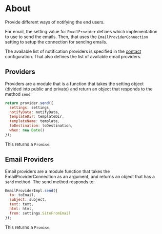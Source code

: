 # About

Provide different ways of notifying the end users.

For email, the setting value for `EmailProvider` defines which implementation
to use to send the emails.  Then, that uses the `EmailProviderConnection`
setting to setup the connection for sending emails.

The available list of notification providers is specified in the
[contact](../../config/contact.js) configuration.  That also defines the
list of available email providers.

## Providers

Providers are a module that is a function that takes the setting object
(divided into public and private) and return an object that responds to
the method `send`:

```javascript
return provider.send({
  settings: settings,
  notifyData: notifyData,
  templateDir: templateDir,
  templateName: template,
  toDestination: toDestination,
  when: new Date()
});
```
This returns a `Promise`.

## Email Providers

Email providers are a module function that takes the EmailProviderConnection
as an argument, and returns an object that has a `send` method.  The
send method responds to:

```javascript
EmailProviderImpl.send({
  to: toEmail,
  subject: subject,
  text: text,
  html: html,
  from: settings.SiteFromEmail
});
```

This returns a `Promise`.
